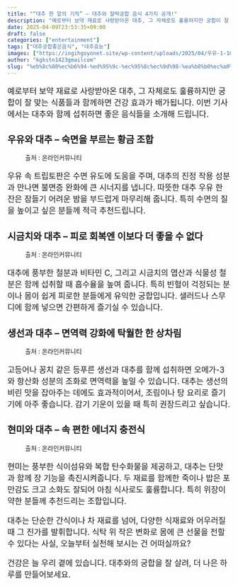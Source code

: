 ```yaml
---
title: "“대추 한 알의 기적” – 대추와 찰떡궁합 음식 4가지 공개!"
description: "예로부터 보약 재료로 사랑받아온 대추, 그 자체로도 훌륭하지만 궁합이 잘 맞는 식품들과 함께하면 건강 효과가 배가됩니다. 이번 기사에서는 대추와 함께 섭취하면 좋은 음식들을 소개해 드립니다."
date: 2025-04-09T23:53:35+09:00
draft: false
categories: ["entertainment"]
tags: ["대추궁합좋은음식", "대추효능"]
images: ["https://ingihgoyonet.site/wp-content/uploads/2025/04/우유-1-1024x754.jpg", "https://ingihgoyonet.site/wp-content/uploads/2025/04/시금치-2-1024x683.jpg", "https://ingihgoyonet.site/wp-content/uploads/2025/04/대추-1024x768.jpg", "https://ingihgoyonet.site/wp-content/uploads/2025/04/현미-1024x683.jpg"]
author: "kgkstn1423gmailcom"
slug: "%eb%8c%80%ec%b6%94-%ed%95%9c-%ec%95%8c%ec%9d%98-%ea%b8%b0%ec%a0%81-%eb%8c%80%ec%b6%94%ec%99%80-%ec%b0%b0%eb%96%a1%ea%b6%81%ed%95%a9-%ec%9d%8c%ec%8b%9d-4%ea%b0%80%ec%a7%80"
---
```


<p style="font-size:18px">예로부터 보약 재료로 사랑받아온 대추, 그 자체로도 훌륭하지만 궁합이 잘 맞는 식품들과 함께하면 건강 효과가 배가됩니다. 이번 기사에서는 대추와 함께 섭취하면 좋은 음식들을 소개해 드립니다.</p> <h2 >우유와 대추 – 숙면을 부르는 황금 조합</h2> <figure ><img src="https://ingihgoyonet.site/wp-content/uploads/2025/04/우유-1-1024x754.jpg" alt="" style="aspect-ratio:16/9;object-fit:cover"/><figcaption >출처 : 온라인커뮤니티</figcaption></figure> <p style="font-size:18px">우유 속 트립토판은 수면 유도에 도움을 주며, 대추의 진정 작용 성분과 만나면 불면증 완화에 큰 시너지를 냅니다. 따뜻한 대추 우유 한 잔은 잠들기 어려운 밤을 부드럽게 마무리해 줍니다. 특히 수면의 질을 높이고 싶은 분들께 적극 추천드립니다.</p> <h2 >시금치와 대추 – 피로 회복엔 이보다 더 좋을 수 없다</h2> <figure ><img src="https://ingihgoyonet.site/wp-content/uploads/2025/04/시금치-2-1024x683.jpg" alt="" style="aspect-ratio:16/9;object-fit:cover"/><figcaption >출처 : 온라인커뮤니티</figcaption></figure> <p style="font-size:18px">대추에 풍부한 철분과 비타민 C, 그리고 시금치의 엽산과 식물성 철분은 함께 섭취할 때 흡수율을 높여 줍니다. 특히 빈혈이 걱정되는 분이나 몸이 쉽게 피로한 분들에게 유익한 궁합입니다. 샐러드나 스무디에 함께 넣으면 간편하게 즐기실 수 있습니다.</p> <h2 >생선과 대추 – 면역력 강화에 탁월한 한 상차림</h2> <figure ><img src="https://ingihgoyonet.site/wp-content/uploads/2025/04/대추-1024x768.jpg" alt="" style="aspect-ratio:16/9;object-fit:cover"/><figcaption >출처 : 온라인커뮤니티</figcaption></figure> <p style="font-size:18px">고등어나 꽁치 같은 등푸른 생선과 대추를 함께 섭취하면 오메가-3와 항산화 성분의 조화로 면역력을 높일 수 있습니다. 대추는 생선의 비린 맛을 잡아주는 데에도 효과적이어서, 조림이나 탕 요리로 즐기기에 아주 좋습니다. 감기 기운이 있을 때 특히 권장드리고 싶습니다.</p> <h2 >현미와 대추 – 속 편한 에너지 충전식</h2> <figure ><img src="https://ingihgoyonet.site/wp-content/uploads/2025/04/현미-1024x683.jpg" alt="" style="aspect-ratio:16/9;object-fit:cover"/><figcaption >출처 : 온라인커뮤니티</figcaption></figure> <p style="font-size:18px">현미는 풍부한 식이섬유와 복합 탄수화물을 제공하고, 대추는 단맛과 함께 장 기능을 촉진시켜줍니다. 두 재료를 함께한 죽이나 밥은 포만감도 크고 소화도 잘되어 아침 식사로도 훌륭합니다. 특히 위장이 약한 분들께 추천드리는 조합입니다.</p> <p style="font-size:18px">대추는 단순한 간식이나 차 재료를 넘어, 다양한 식재료와 어우러질 때 그 진가를 발휘합니다. 식탁 위 작은 변화로 몸에 큰 선물을 전할 수 있다는 사실, 오늘부터 실천해 보시는 건 어떠실까요?</p> <p style="font-size:18px">건강은 늘 우리 곁에 있습니다. 대추와의 궁합을 잘 살려, 더 나은 하루를 만들어보세요.</p>
